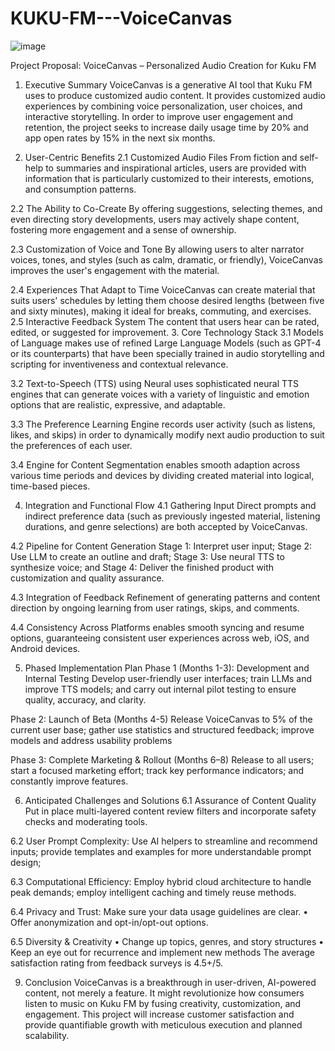# KUKU-FM---VoiceCanvas
![image](https://github.com/user-attachments/assets/c56fea6b-0a5f-4646-bbdb-ddb2d080b7eb)


Project Proposal: VoiceCanvas – Personalized Audio Creation for Kuku FM

1. Executive Summary
VoiceCanvas is a generative AI tool that Kuku FM uses to produce customized audio content. It provides customized audio experiences by combining voice personalization, user choices, and interactive storytelling. In order to improve user engagement and retention, the project seeks to increase daily usage time by 20% and app open rates by 15% in the next six months.

2. User-Centric Benefits
2.1 Customized Audio Files 
From fiction and self-help to summaries and inspirational articles, users are provided with information that is particularly customized to their interests, emotions, and consumption patterns.

2.2 The Ability to Co-Create 
By offering suggestions, selecting themes, and even directing story developments, users may actively shape content, fostering more engagement and a sense of ownership. 

2.3 Customization of Voice and Tone 
By allowing users to alter narrator voices, tones, and styles (such as calm, dramatic, or friendly), VoiceCanvas improves the user's engagement with the material. 

2.4 Experiences That Adapt to Time 
VoiceCanvas can create material that suits users' schedules by letting them choose desired lengths (between five and sixty minutes), making it ideal for breaks, commuting, and exercises. 
2.5 Interactive Feedback System 
The content that users hear can be rated, edited, or suggested for improvement. 
3. Core Technology Stack
3.1 Models of Language 
makes use of refined Large Language Models (such as GPT-4 or its counterparts) that have been specially trained in audio storytelling and scripting for inventiveness and contextual relevance. 

3.2 Text-to-Speech (TTS) using Neural 
uses sophisticated neural TTS engines that can generate voices with a variety of linguistic and emotion options that are realistic, expressive, and adaptable. 

3.3 The Preference Learning Engine 
records user activity (such as listens, likes, and skips) in order to dynamically modify next audio production to suit the preferences of each user. 

3.4 Engine for Content Segmentation 
enables smooth adaption across various time periods and devices by dividing created material into logical, time-based pieces. 

4. Integration and Functional Flow
4.1 Gathering Input 
Direct prompts and indirect preference data (such as previously ingested material, listening durations, and genre selections) are both accepted by VoiceCanvas. 

4.2 Pipeline for Content Generation 
Stage 1: Interpret user input; Stage 2: Use LLM to create an outline and draft; Stage 3: Use neural TTS to synthesize voice; and Stage 4: Deliver the finished product with customization and quality assurance. 

4.3 Integration of Feedback 
Refinement of generating patterns and content direction by ongoing learning from user ratings, skips, and comments. 

4.4 Consistency Across Platforms 
enables smooth syncing and resume options, guaranteeing consistent user experiences across web, iOS, and Android devices. 


5. Phased Implementation Plan
Phase 1 (Months 1-3): Development and Internal Testing 
Develop user-friendly user interfaces; train LLMs and improve TTS models; and carry out internal pilot testing to ensure quality, accuracy, and clarity. 

Phase 2: Launch of Beta (Months 4-5) 
Release VoiceCanvas to 5% of the current user base; gather use statistics and structured feedback; improve models and address usability problems 

Phase 3: Complete Marketing & Rollout (Months 6–8) 
Release to all users; start a focused marketing effort; track key performance indicators; and constantly improve features. 


6. Anticipated Challenges and Solutions
6.1 Assurance of Content Quality 
Put in place multi-layered content review filters and incorporate safety checks and moderating tools. 

6.2 User Prompt Complexity: 
Use AI helpers to streamline and recommend inputs; provide templates and examples for more understandable prompt design; 

6.3 Computational Efficiency: 
Employ hybrid cloud architecture to handle peak demands; employ intelligent caching and timely reuse methods.
 
6.4 Privacy and Trust: 
Make sure your data usage guidelines are clear. 
• Offer anonymization and opt-in/opt-out options. 

6.5 Diversity & Creativity 
• Change up topics, genres, and story structures • Keep an eye out for recurrence and implement new methods The average satisfaction rating from feedback surveys is 4.5+/5. 


9. Conclusion
VoiceCanvas is a breakthrough in user-driven, AI-powered content, not merely a feature. It might revolutionize how consumers listen to music on Kuku FM by fusing creativity, customization, and engagement. This project will increase customer satisfaction and provide quantifiable growth with meticulous execution and planned scalability.

